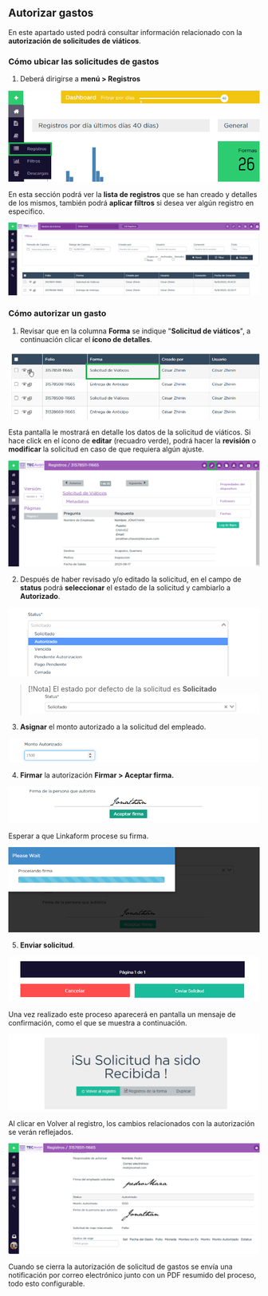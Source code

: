 ## Autorizar gastos

En este apartado usted podrá consultar información relacionado con la **autorización de solicitudes de viáticos**.
### Cómo ubicar las solicitudes de gastos

1. Deberá dirigirse a **menú > Registros**

![Autorizar gastos menú](/imgs/Modulos/Viaticos/forms/autorizar-gastos/1-autorizar-gastos.png)


En esta sección podrá ver la **lista de registros** que se han creado y detalles de los mismos, también podrá **aplicar filtros** si desea ver algún registro en especifico.

![Autorizar gastos menú](/imgs/Modulos/Viaticos/forms/autorizar-gastos/1-1-autorizar-gastos.png)


### Cómo  autorizar un gasto

1. Revisar que en la columna **Forma** se indique "**Solicitud de viáticos**", a continuación clicar el **ícono de detalles**.

![Autorizar gastos menú](/imgs/Modulos/Viaticos/forms/autorizar-gastos/2-autorizar-gastos.png)


Esta pantalla le mostrará en detalle los datos de la solicitud de viáticos. Si hace click en el ícono de **editar** (recuadro verde), podrá hacer la **revisión** o **modificar** la solicitud en caso de que requiera algún ajuste.

![Autorizar gastos menú](/imgs/Modulos/Viaticos/forms//autorizar-gastos/2-1-autorizar-gastos.png)


2. Después de haber revisado y/o editado la solicitud, en el campo de **status** podrá **seleccionar** el estado de la solicitud y cambiarlo a **Autorizado**. 

![Autorizar gastos menú](/imgs/Modulos/Viaticos/forms/autorizar-gastos/3-autorizar-gastos.png)

>[!Nota]
>El estado por defecto de la solicitud es **Solicitado**
>![Estado solicitud por defecto](/imgs/Modulos/Viaticos/forms/autorizar-gastos/3-1-autorizar-gastos.png)

3. **Asignar** el monto autorizado a la solicitud del empleado.

![Autorizar gastos menú](/imgs/Modulos/Viaticos/forms/autorizar-gastos/4-autorizar-gastos.png)

4. **Firmar** la autorización
**Firmar > Aceptar firma.**

![Autorizar gastos menú](/imgs/Modulos/Viaticos/forms/autorizar-gastos/5-autorizar-gastos.png)


Esperar a que Linkaform procese su firma.

![Procesando firma](/imgs/Modulos/Viaticos/forms/autorizar-gastos/5-2-autorizar-gastos.png)

5. **Enviar solicitud**.

![Enviar solicitud](/imgs/Modulos/Viaticos/forms/autorizar-gastos/6-autorizar-gastos.png)

Una vez realizado este proceso aparecerá en pantalla un mensaje de confirmación, como el que se muestra a continuación.

![Mensaje de confirmación](/imgs/Modulos/Viaticos/forms/autorizar-gastos/7-autorizar-gastos.png)

Al clicar  en Volver al registro, los cambios relacionados con la autorización se verán reflejados.


![Cambios guardados](/imgs/Modulos/Viaticos/forms/autorizar-gastos/8-autorizar-gastos.png)


Cuando se cierra la autorización de solicitud de gastos se envía una notificación por correo electrónico junto con un PDF resumido del proceso, todo esto configurable.
